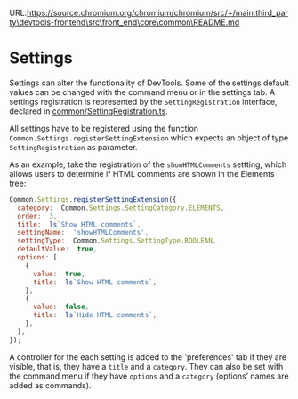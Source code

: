 URL:https://source.chromium.org/chromium/chromium/src/+/main:third_party\devtools-frontend\src\front_end\core\common\README.md
# Settings

Settings can alter the functionality of DevTools.
Some of the settings default values can be changed with the command menu or in the settings tab.
A settings registration is represented by the `SettingRegistration` interface, declared in [common/SettingRegistration.ts](./SettingRegistration.ts).

All settings have to be registered using the function `Common.Settings.registerSettingExtension` which expects an object of type `SettingRegistration` as parameter.

As an example, take the registration of the `showHTMLComments` settting,  which allows users to determine if HTML comments are shown in the Elements tree:
```js
Common.Settings.registerSettingExtension({
  category:  Common.Settings.SettingCategory.ELEMENTS,
  order:  3,
  title:  ls`Show HTML comments`,
  settingName:  'showHTMLComments',
  settingType:  Common.Settings.SettingType.BOOLEAN,
  defaultValue:  true,
  options: [
    {
      value:  true,
      title:  ls`Show HTML comments`,
    },
    {
      value:  false,
      title:  ls`Hide HTML comments`,
    },
  ],
});
```

A controller for the each setting is added to the 'preferences' tab if they are visible, that is, they have a `title` and a `category`.
They can also be set with the command menu if they have `options` and a `category` (options’ names are added as commands).

